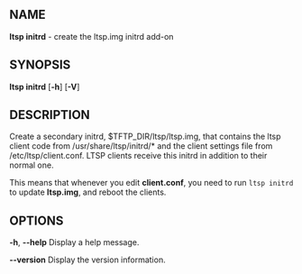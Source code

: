 ## NAME
**ltsp initrd** - create the ltsp.img initrd add-on

## SYNOPSIS
**ltsp initrd** [**-h**] [**-V**]

## DESCRIPTION
Create a secondary initrd, $TFTP_DIR/ltsp/ltsp.img, that contains the
ltsp client code from /usr/share/ltsp/initrd/* and the client settings file
from /etc/ltsp/client.conf. LTSP clients receive this initrd in addition to
their normal one.

This means that whenever you edit **client.conf**, you need to run
`ltsp initrd` to update **ltsp.img**, and reboot the clients.


## OPTIONS
**-h**, **--help**
  Display a help message.

**--version**
  Display the version information.
